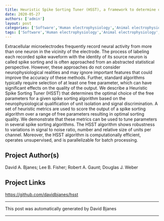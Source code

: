 ```yaml
---
title: Heuristic Spike Sorting Tuner (HSST), a framework to determine optimal parameter selection for a generic spike sorting algorithm
date: 2020-05-27
authors: ['admin']
layout: post
categories: ['Software','Human electrophysiology','Animal electrophysiology','Computational Neuroscience']
tags: ['Software','Human electrophysiology','Animal electrophysiology','Computational Neuroscience']
---
```

Extracellular microelectrodes frequently record neural activity from more than one neuron in the vicinity of the electrode. The process of labeling each recorded spike waveform with the identity of its source neuron is called spike sorting and is often approached from an abstracted statistical perspective. However, these approaches do not consider neurophysiological realities and may ignore important features that could improve the accuracy of these methods. Further, standard algorithms typically require selection of at least one free parameter, which can have significant effects on the quality of the output. We describe a Heuristic Spike Sorting Tuner (HSST) that determines the optimal choice of the free parameters for a given spike sorting algorithm based on the neurophysiological qualification of unit isolation and signal discrimination. A set of heuristic metrics are used to score the output of a spike sorting algorithm over a range of free parameters resulting in optimal sorting quality. We demonstrate that these metrics can be used to tune parameters in several spike sorting algorithms. The HSST algorithm shows robustness to variations in signal to noise ratio, number and relative size of units per channel. Moreover, the HSST algorithm is computationally efficient, operates unsupervised, and is parallelizable for batch processing.
## Project Author(s)
David A. Bjanes; Lee B. Fisher; Robert A. Gaunt; Douglas J. Weber
## Project Links
https://github.com/davidbjanes/hsst
***
This post was automatically generated by
David Bjanes
***
